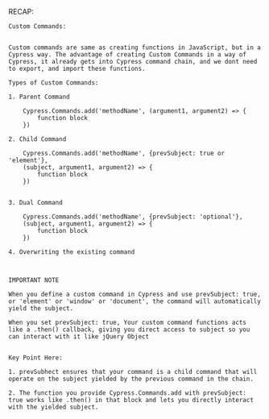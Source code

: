 RECAP:

	
	Custom Commands:


	Custom commands are same as creating functions in JavaScript, but in a Cypress way. The advantage of creating Custom Commands in a way of Cypress, it already gets into Cypress command chain, and we dont need to export, and import these functions.

	Types of Custom Commands:

	1. Parent Command

		Cypress.Commands.add('methodName', (argument1, argument2) => {
			function block
		})

	2. Child Command

		Cypress.Commands.add('methodName', {prevSubject: true or 'element'},
		(subject, argument1, argument2) => {
			function block
		})


	3. Dual Command

		Cypress.Commands.add('methodName', {prevSubject: 'optional'},
		(subject, argument1, argument2) => {
			function block
		})

	4. Overwriting the existing command



	IMPORTANT NOTE

	When you define a custom command in Cypress and use prevSubject: true, or 'element' or 'window' or 'document', the command will automatically yield the subject.

	When you set prevSubject: true, Your custom command functions acts like a .then() callback, giving you direct access to subject so you can interact with it like jQuery Object


	Key Point Here:

	1. prevSubhect ensures that your command is a child command that will operate on the subject yielded by the previous command in the chain.

	2. The function you provide Cypress.Commands.add with prevSubject: true works like .then() in that block and lets you directly interact with the yielded subject.






